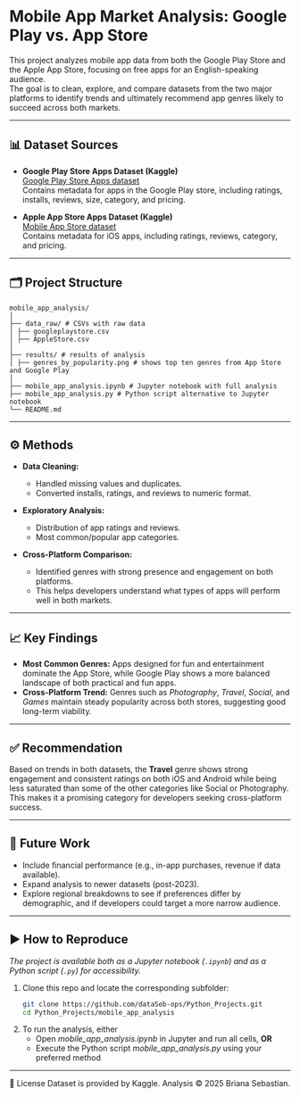# Mobile App Market Analysis: Google Play vs. App Store

This project analyzes mobile app data from both the Google Play Store and the Apple App Store, focusing on free apps for an English-speaking audience.  
The goal is to clean, explore, and compare datasets from the two major platforms to identify trends and ultimately recommend app genres likely to succeed across both markets.  

---

## 📊 Dataset Sources

- **Google Play Store Apps Dataset (Kaggle)**  
  [Google Play Store Apps dataset](https://www.kaggle.com/datasets/lava18/google-play-store-apps)  
  Contains metadata for apps in the Google Play store, including ratings, installs, reviews, size, category, and pricing.

- **Apple App Store Apps Dataset (Kaggle)**  
  [Mobile App Store dataset](https://www.kaggle.com/datasets/ramamet4/app-store-apple-data-set-10k-apps)  
  Contains metadata for iOS apps, including ratings, reviews, category, and pricing.

---

## 🗂 Project Structure

```
mobile_app_analysis/
│
├── data_raw/ # CSVs with raw data
│ ├── googleplaystore.csv
│ ├── AppleStore.csv
│
├── results/ # results of analysis
│ ├── genres_by_popularity.png # shows top ten genres from App Store and Google Play
│
├── mobile_app_analysis.ipynb # Jupyter notebook with full analysis
├── mobile_app_analysis.py # Python script alternative to Jupyter notebook
└── README.md
```

---

## ⚙️ Methods

- **Data Cleaning:**  
  - Handled missing values and duplicates.  
  - Converted installs, ratings, and reviews to numeric format.  

- **Exploratory Analysis:**  
  - Distribution of app ratings and reviews.  
  - Most common/popular app categories.  

- **Cross-Platform Comparison:**  
  - Identified genres with strong presence and engagement on both platforms.
  - This helps developers understand what types of apps will perform well in both markets.

---

## 📈 Key Findings

- **Most Common Genres:** Apps designed for fun and entertainment dominate the App Store, while Google Play shows a more balanced landscape of both practical and fun apps.  
- **Cross-Platform Trend:** Genres such as *Photography*, *Travel*, *Social*, and *Games* maintain steady popularity across both stores, suggesting good long-term viability.  

---

## ✅ Recommendation

Based on trends in both datasets, the **Travel** genre shows strong engagement and consistent ratings on both iOS and Android while being less saturated than some of the other categories like Social or Photography.  
This makes it a promising category for developers seeking cross-platform success.  

---

## 🔮 Future Work

- Include financial performance (e.g., in-app purchases, revenue if data available).  
- Expand analysis to newer datasets (post-2023).  
- Explore regional breakdowns to see if preferences differ by demographic, and if developers could target a more narrow audience.  

---

## ▶️ How to Reproduce

*The project is available both as a Jupyter notebook (`.ipynb`) and as a Python script (`.py`) for accessibility.*

1. Clone this repo and locate the corresponding subfolder:  
   ```bash
   git clone https://github.com/dataSeb-ops/Python_Projects.git
   cd Python_Projects/mobile_app_analysis
   
2. To run the analysis, either
   - Open *mobile_app_analysis.ipynb* in Jupyter and run all cells, **OR**
   - Execute the Python script *mobile_app_analysis.py* using your preferred method

___
  
📎 License
Dataset is provided by Kaggle. Analysis © 2025 Briana Sebastian.
